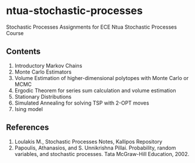 # ntua-stochastic-processes
Stochastic Processes Assignments for ECE Ntua Stochastic Processes Course

## Contents 

1. Introductory Markov Chains
2. Monte Carlo Estimators 
3. Volume Estimation of higher-dimensional polytopes with Monte Carlo or MCMC
4. Ergodic Theorem for series sum calculation and volume estimation
5. Stationary Distributions
6. Simulated Annealing for solving TSP with 2-OPT moves
7. Ising model 

## References

1. Loulakis M., Stochastic Processes Notes, Kallipos Repository
2. Papoulis, Athanasios, and S. Unnikrishna Pillai. Probability, random variables, and stochastic processes. Tata McGraw-Hill Education, 2002.
